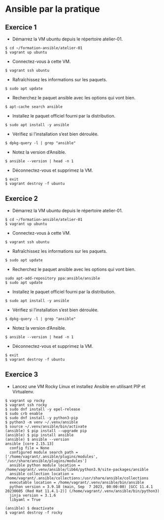 # Ansible par la pratique

## Exercice 1


* Démarrez la VM ubuntu depuis le répertoire atelier-01.
```
$ cd ~/formation-ansible/atelier-01
$ vagrant up ubuntu
```
* Connectez-vous à cette VM.
```
$ vagrant ssh ubuntu
```
* Rafraîchissez les informations sur les paquets.
```
$ sudo apt update
```
* Recherchez le paquet ansible avec les options qui vont bien.
```
$ apt-cache search ansible
```
* Installez le paquet officiel fourni par la distribution.
```
$ sudo apt install -y ansible
```
* Vérifiez si l’installation s’est bien déroulée.
```
$ dpkg-query -l | grep "ansible"
```
* Notez la version d’Ansible.
```
$ ansible --version | head -n 1
```
* Déconnectez-vous et supprimez la VM.
```
$ exit
$ vagrant destroy -f ubuntu
```

## Exercice 2
* Démarrez la VM ubuntu depuis le répertoire atelier-01.
```
$ cd ~/formation-ansible/atelier-01
$ vagrant up ubuntu
```
* Connectez-vous à cette VM.
```
$ vagrant ssh ubuntu
```
* Rafraîchissez les informations sur les paquets.
```
$ sudo apt update
```
* Recherchez le paquet ansible avec les options qui vont bien.
```
sudo apt-add-repository ppa:ansible/ansible
$ sudo apt update
```
* Installez le paquet officiel fourni par la distribution.
```
$ sudo apt install -y ansible
```
* Vérifiez si l’installation s’est bien déroulée.
```
$ dpkg-query -l | grep "ansible"
```
* Notez la version d’Ansible.
```
$ ansible --version | head -n 1
```
* Déconnectez-vous et supprimez la VM.
```
$ exit
$ vagrant destroy -f ubuntu
```

## Exercice 3
* Lancez une VM Rocky Linux et installez Ansible en utilisant PIP et Virtualenv.
```
$ vagrant up rocky
$ vagrant ssh rocky
$ sudo dnf install -y epel-release
$ sudo crb enable
$ sudo dnf install -y python3-pip
$ python3 -m venv ~/.venv/ansible
$ source ~/.venv/ansible/bin/activate
(ansible) $ pip install --upgrade pip
(ansible) $ pip install ansible
(ansible) $ ansible --version
ansible [core 2.15.13]
  config file = None
  configured module search path = ['/home/vagrant/.ansible/plugins/modules', '/usr/share/ansible/plugins/modules']
  ansible python module location = /home/vagrant/.venv/ansible/lib64/python3.9/site-packages/ansible
  ansible collection location = /home/vagrant/.ansible/collections:/usr/share/ansible/collections
  executable location = /home/vagrant/.venv/ansible/bin/ansible
  python version = 3.9.18 (main, Sep  7 2023, 00:00:00) [GCC 11.4.1 20230605 (Red Hat 11.4.1-2)] (/home/vagrant/.venv/ansible/bin/python3)
  jinja version = 3.1.6
  libyaml = True

(ansible) $ deactivate
$ vagrant destroy -f rocky
```
